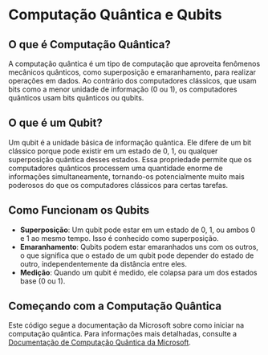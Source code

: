 # Computação Quântica e Qubits

## O que é Computação Quântica?

A computação quântica é um tipo de computação que aproveita fenômenos mecânicos quânticos, como superposição e emaranhamento, para realizar operações em dados. Ao contrário dos computadores clássicos, que usam bits como a menor unidade de informação (0 ou 1), os computadores quânticos usam bits quânticos ou qubits.

## O que é um Qubit?

Um qubit é a unidade básica de informação quântica. Ele difere de um bit clássico porque pode existir em um estado de 0, 1, ou qualquer superposição quântica desses estados. Essa propriedade permite que os computadores quânticos processem uma quantidade enorme de informações simultaneamente, tornando-os potencialmente muito mais poderosos do que os computadores clássicos para certas tarefas.

## Como Funcionam os Qubits

- **Superposição**: Um qubit pode estar em um estado de 0, 1, ou ambos 0 e 1 ao mesmo tempo. Isso é conhecido como superposição.
- **Emaranhamento**: Qubits podem estar emaranhados uns com os outros, o que significa que o estado de um qubit pode depender do estado de outro, independentemente da distância entre eles.
- **Medição**: Quando um qubit é medido, ele colapsa para um dos estados base (0 ou 1).

## Começando com a Computação Quântica

Este código segue a documentação da Microsoft sobre como iniciar na computação quântica. Para informações mais detalhadas, consulte a [Documentação de Computação Quântica da Microsoft](https://docs.microsoft.com/pt-br/quantum/).